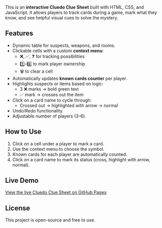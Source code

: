 This is an **interactive Cluedo Clue Sheet** built with HTML, CSS, and JavaScript. It allows players to track cards during a game, mark what they know, and see helpful visual cues to solve the mystery.

## Features

- Dynamic table for suspects, weapons, and rooms.
- Clickable cells with a custom **context menu**:
  - ❌, ✅, ❓ for tracking possibilities
  - 1️⃣–6️⃣ to mark player ownership
  - 🗑️ to clear a cell
- Automatically updates **known cards counter** per player.
- Highlights suspects or items based on logic:
  - 3 ❌ marks → bold green text
  - ✅ mark → crosses out the item
- Click on a card name to cycle through:
  - Crossed out → highlighted with arrow → normal
- Undo/Redo functionality.
- Adjustable number of players (3–6).

## How to Use

1. Click on a cell under a player to mark a card.
2. Use the context menu to choose the symbol.
3. Known cards for each player are automatically counted.
4. Click on a card name to mark its status (cross, highlight with arrow, normal).

## Live Demo

[View the live Cluedo Clue Sheet on GitHub Pages](https://MasterBatess.github.io/cluedo-clue-sheet/)

## License

This project is open-source and free to use.
